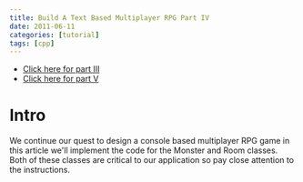 ```yaml
---
title: Build A Text Based Multiplayer RPG Part IV
date: 2011-06-11
categories: [tutorial]
tags: [cpp]
---
```

- [Click here for part III][link_part_3]
- [Click here for part V][link_part_5]

# Intro
We continue our quest to design a console based multiplayer RPG game in this article we'll implement the code for the Monster and Room classes. Both of these classes are critical to our application so pay close attention to the instructions.

[link_part_3]: /2011/06/09/textbasedrpgpart3
[link_part_5]: /2011/06/15/textbasedrpgpart5
